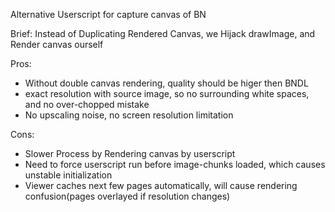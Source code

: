 Alternative Userscript for capture canvas of BN

Brief:
Instead of Duplicating Rendered Canvas, we Hijack drawImage,
and Render canvas ourself

Pros:
- Without double canvas rendering, quality should be higer then BNDL
- exact resolution with source image, so no surrounding white spaces, and no over-chopped mistake
- No upscaling noise, no screen resolution limitation

Cons:
- Slower Process by Rendering canvas by userscript
- Need to force userscript run before image-chunks loaded, which causes unstable initialization
- Viewer caches next few pages automatically, will cause rendering confusion(pages overlayed if resolution changes)